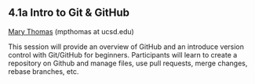 ## 4.1a Intro to Git & GitHub ##

[Mary Thomas](https://www.sdsc.edu/research/researcher_spotlight/thomas_mary.html) (mpthomas at ucsd.edu)
 
This session will provide an overview of GitHub and an introduce version control with Git/GitHub for beginners. Participants will learn to create a repository on Github and manage files, use pull requests, merge changes, rebase branches, etc. 
